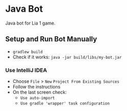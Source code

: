 # Java Bot

Java bot for Lia 1 game.

## Setup and Run Bot Manually
* ``` gradlew build ```
* Check if it works: ``` java -jar build/libs/my-bot.jar ```

### Use IntelliJ IDEA
* Choose `File`  > `New` `Project From Existing Sources`
* Follow the instructions
* On the last screen check:
    * `Use auto-import`
    * `Use gradle 'wrapper' task configuration`